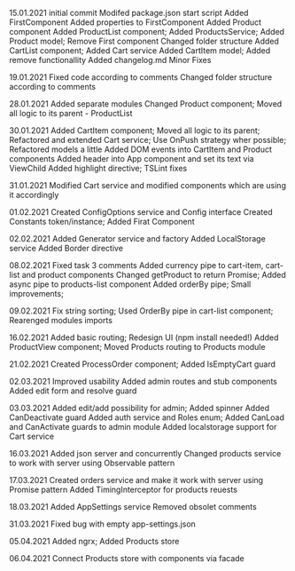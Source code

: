15.01.2021
initial commit
Modifed package.json start script
Added FirstComponent
Added properties to FirstComponent
Added Product component
Added ProductList component; Added ProductsService; Added Product model; Remove First component
Changed folder structure
Added CartList component; Added Cart service
Added CartItem model; Added remove functionallity
Added changelog.md
Minor Fixes

19.01.2021
Fixed code according to comments
Changed folder structure according to comments

28.01.2021
Added separate modules
Changed Product component; Moved all logic to its parent - ProductList

30.01.2021
Added CartItem component; Moved all logic to its parent; Refactored and extended Cart service; Use OnPush strategy wher possible; Refactored models a little
Added DOM events into CartItem and Product components
Added header into App component and set its text via ViewChild
Added highlight directive; TSLint fixes

31.01.2021
Modified Cart service and modified components which are using it accordingly

01.02.2021
Created ConfigOptions service and Config interface
Created Constants token/instance; Added Firat Component

02.02.2021
Added Generator service and factory
Added LocalStorage service
Added Border directive

08.02.2021
Fixed task 3 comments
Added currency pipe to cart-item, cart-list and product components
Changed getProduct to return Promise; Added async pipe to products-list component
Added orderBy pipe; Small improvements;

09.02.2021
Fix string sorting; Used OrderBy pipe in cart-list component; Rearenged modules imports

16.02.2021
Added basic routing; Redesign UI (npm install needed!)
Added ProductView component; Moved Products routing to Products module

21.02.2021
Created ProcessOrder component; Added IsEmptyCart guard

02.03.2021
Improved usability
Added admin routes and stub components
Added edit form and resolve guard

03.03.2021
Added edit/add possibility for admin; Added spinner
Added CanDeactivate guard
Added auth service and Roles enum; Added CanLoad and CanActivate guards to admin module
Added localstorage support for Cart service

16.03.2021
Added json server and concurrently
Changed products service to work with server using Observable pattern

17.03.2021
Created orders service and make it work with server using Promise pattern
Added TimingInterceptor for products reuests

18.03.2021
Added AppSettings service
Removed obsolet comments

31.03.2021
Fixed bug with empty app-settings.json

05.04.2021
Added ngrx; Added Products store

06.04.2021
Connect Products store with components via facade